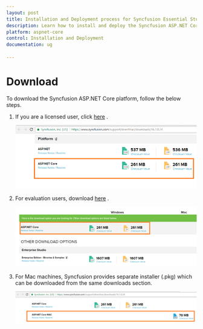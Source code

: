 ```yaml
---
layout: post
title: Installation and Deployment process for Syncfusion Essential Studio ASP.NET Core products
description: Learn how to install and deploy the Syncfusion ASP.NET Core component
platform: aspnet-core
control: Installation and Deployment
documentation: ug

---
```


# Download

To download the Syncfusion ASP.NET Core platform, follow the below steps.

1. If you are a licensed user, click [here](https://www.syncfusion.com/downloads/latest-version) . 

   ![](Platform_images/Download_img1.png)
   
2. For evaluation users, download [here](https://www.syncfusion.com/downloads) .

   ![](Platform_images/Download_img2.png)
   
3. For Mac machines, Syncfusion provides separate installer (.pkg) which can be downloaded from the same downloads section.

   ![](Platform_images/Download_img3.png)

  

